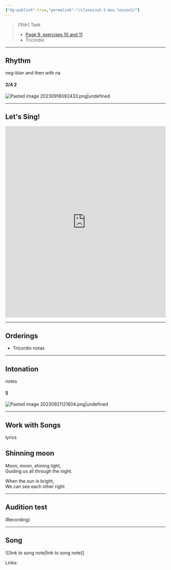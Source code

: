 ```yaml
---
{"dg-publish":true,"permalink":"/clases/w3-1-mus-lesson2/"}
---
```




> [!tldr] Task
> - [Page 9, exercises 10 and 11](https://www.blinklearning.com/v/1695290678/theme_tmpux/launch.php?theme=tmpux#activity/4239478/65132306/421303486)
> - Tricordio

---
## Rhythm
neg-blan and then with na

<div class="transclusion internal-embed is-loaded"><div class="markdown-embed">



#### 2/4 2 
![Pasted image 20230918092433.png|undefined](/img/user/Assets/Pasted%20image%2020230918092433.png)

</div></div>


---
## Let's Sing!

<iframe height="600" width="100%" allow="fullscreen", frameborder="0" src="https://www.hooktheory.com/hookpad/iframe/bWgMbeVXxlX?enableYouTube=true&showPianoInstrument=false&showRewindControl=false&tabPlayType=tab-play-type-youtube"></iframe>

---
## Orderings

- Tricordio notas

---
## Intonation
notes

<div class="transclusion internal-embed is-loaded"><div class="markdown-embed">



#### 5
![Pasted image 20230921121604.png|undefined](/img/user/Assets/Pasted%20image%2020230921121604.png)


</div></div>
 

---
## Work with Songs
lyrics

<div class="transclusion internal-embed is-loaded"><div class="markdown-embed">



## Shinning moon

Moon, moon, shining light, \
Guiding us all through the night. 

When the sun is bright, \
We can see each other right


</div></div>


---

## Audition test

(Recording)

---

## Song

![[link to song note\|link to song note]]

Links: 